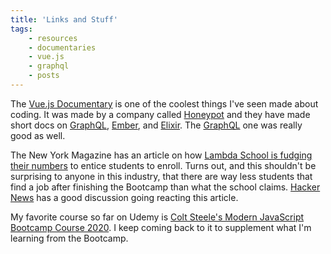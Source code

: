 ```yaml
---
title: 'Links and Stuff'
tags: 
    - resources
    - documentaries
    - vue.js
    - graphql
    - posts
---
```


The [Vue.js Documentary](https://youtu.be/OrxmtDw4pVI) is one of the coolest things I've seen made about coding. It was made by a company called [Honeypot](https://www.youtube.com/channel/UCsUalyRg43M8D60mtHe6YcA) and they have made short docs on [GraphQL](https://www.youtube.com/watch?v=783ccP__No8), [Ember](https://www.youtube.com/watch?v=Cvz-9ccflKQ), and [Elixir](https://www.youtube.com/watch?v=lxYFOM3UJzo). The [GraphQL](https://www.youtube.com/watch?v=783ccP__No8) one was really good as well. 

The New York Magazine has an article on how [Lambda School is fudging their numbers](https://nymag.com/intelligencer/2020/02/lambda-schools-job-placement-rate-is-lower-than-claimed.html) to entice students to enroll. Turns out, and this shouldn't be surprising to anyone in this industry, that there are way less students that find a job after finishing the Bootcamp than what the school claims. [Hacker News](https://news.ycombinator.com/item?id=22366474) has a good discussion going reacting this article.

My favorite course so far on Udemy is [Colt Steele's Modern JavaScript Bootcamp Course 2020](https://www.udemy.com/course/javascript-beginners-complete-tutorial/). I keep coming back to it to supplement what I'm learning from the Bootcamp. 
